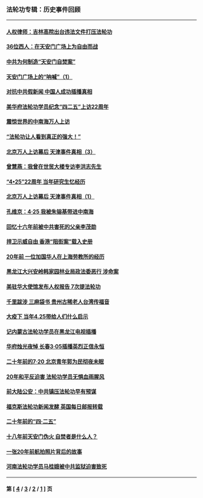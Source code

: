 ### 法轮功专辑：历史事件回顾
---
#### [人权律师：吉林高院出台违法文件打压法轮功](../../pages/nf5793/n13825665.md?11120430) 
#### [36位西人：在天安门广场上为自由而战](../../pages/nf5793/n13390029.md?11120430) 
#### [中共为何制造“天安门自焚案”](../../pages/nf5793/n13183270.md?11120430) 
#### [天安门广场上的“呐喊”（1）](../../pages/nf5793/n13105277.md?11120430) 
#### [对抗中共假新闻 中国人成功插播真相](../../pages/nf5793/n12910618.md?11120430) 
#### [美华府法轮功学员纪念“四二五”上访22周年](../../pages/nf5793/n12904445.md?11120430) 
#### [震惊世界的中南海万人上访](../../pages/nf5793/n12903976.md?11120430) 
#### [“法轮功让人看到真正的强大！”](../../pages/nf5793/n12903195.md?11120430) 
#### [北京万人上访幕后 天津事件真相（3）](../../pages/nf5793/n12902807.md?11120430) 
#### [曾慧燕：我曾在世贸大楼专访李洪志先生](../../pages/nf5793/n12898729.md?11120430) 
#### [“4•25”22周年 当年研究生忆经历](../../pages/nf5793/n12894152.md?11120430) 
#### [北京万人上访幕后 天津事件真相（1）](../../pages/nf5793/n12885174.md?11120430) 
#### [孔维京：4·25 我被朱镕基带进中南海](../../pages/nf5793/n12864987.md?11120430) 
#### [回忆十六年前被中共害死的父亲李茂勋](../../pages/nf5793/n12880270.md?11120430) 
#### [捍卫示威自由 香港“阻街案”载入史册](../../pages/nf5793/n12811245.md?11120430) 
#### [20年前 一位加国华人在上海劳教所的经历](../../pages/nf5793/n12707932.md?11120430) 
#### [黑龙江大兴安岭韩家园林业局政法委恶行 涉命案](../../pages/nf5793/n12622815.md?11120430) 
#### [美驻华大使馆发布人权报告 7次提法轮功](../../pages/nf5793/n12520541.md?11120430) 
#### [千里跋涉 三麻袋书 贵州古稀老人台湾传福音](../../pages/nf5793/n12198750.md?11120430) 
#### [大疫下 当年4.25带给人们什么启示](../../pages/nf5793/n12058565.md?11120430) 
#### [记内蒙古法轮功学员在黑龙江电视插播](../../pages/nf5793/n11699194.md?11120430) 
#### [华府烛光夜悼 长春3·05插播英烈正信永恒](../../pages/nf5793/n11397432.md?11120430) 
#### [二十年前的7·20 北京青年郭为民彻夜未眠](../../pages/nf5793/n11354195.md?11120430) 
#### [20年和平反迫害 法轮功学员无惧血雨腥风](../../pages/nf5793/n11348279.md?11120430) 
#### [前大陆公安：中共镇压法轮功早有预谋](../../pages/nf5793/n11352168.md?11120430) 
#### [福克斯法轮功新闻发酵  英国每日邮报转载](../../pages/nf5793/n11285952.md?11120430) 
#### [二十年前的“四·二五”](../../pages/nf5793/n11207639.md?11120430) 
#### [十八年前天安门伪火 自焚者是什么人？](../../pages/nf5793/n10996556.md?11120430) 
#### [一张20年前航拍照片背后的故事](../../pages/nf5793/n10693797.md?11120430) 
#### [河南法轮功学员马桂娥被中共监狱迫害致死](../../pages/nf5793/n10684974.md?11120430) 

---
#### 第 [ [4](./4.md?11120430) / [3](./3.md?11120430) / [2](./2.md?11120430) / [1](./1.md?11120430) ] 页
